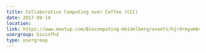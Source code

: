 ```yaml
---
title: Collaborative Computing over Coffee (CCC)
date: 2017-09-14
location: 
link: https://www.meetup.com/Biocomputing-Heidelberg/events/hjrdrmywmbsb/
usergroup: bioinfhd
type: usergroup
---
```

